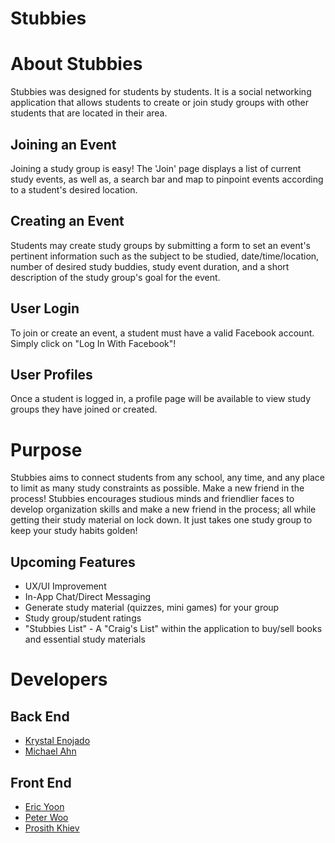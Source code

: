 # Stubbies

# About Stubbies
Stubbies was designed for students by students. It is a social networking application that allows students to create or join study groups with other students that are located in their area.

## Joining an Event
Joining a study group is easy! The 'Join' page displays a list of current study events, as well as, a search bar and map to pinpoint events according to a student's desired location.

## Creating an Event
Students may create study groups by submitting a form to set an event's pertinent information such as the subject to be studied, date/time/location, number of desired study buddies, study event duration, and a short description of the study group's goal for the event.

## User Login
To join or create an event, a student must have a valid Facebook account. Simply click on "Log In With Facebook"!

## User Profiles
Once a student is logged in, a profile page will be available to view study groups they have joined or created.
  
# Purpose
Stubbies aims to connect students from any school, any time, and any place to limit as many study constraints as possible. Make a new friend in the process! Stubbies encourages studious minds and friendlier faces to develop organization skills and make a new friend in the process; all while getting their study material on lock down. It just takes one study group to keep your study habits golden!

## Upcoming Features
<ul>
  <li>UX/UI Improvement
  <li>In-App Chat/Direct Messaging</li>
  <li>Generate study material (quizzes, mini games) for your group</li>
  <li>Study group/student ratings</li>
  <li>"Stubbies List" - A "Craig's List" within the application to buy/sell books and essential study materials</li>
</ul>

# Developers
## Back End
<ul>
  <li><a href="http://github.com/kryseno">Krystal Enojado</a></li>
  <li><a href="http://github.com/maen003">Michael Ahn</a></li>
</ul>

## Front End
<ul>
  <li><a href="http://github.com/ericyoon1">Eric Yoon</a></li>
  <li><a href="http://github.com/oowretep">Peter Woo</a></li>
  <li><a href="http://github.com/pk316">Prosith Khiev</a></li>
</ul>
